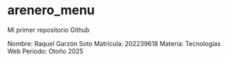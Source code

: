 # arenero_menu
Mi primer repositorio Github

Nombre: Raquel Garzón Soto
Matrícula: 202239618
Materia: Tecnologías Web
Periodo: Otoño 2025
